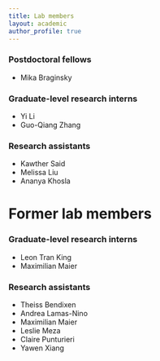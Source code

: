 ```yaml
---
title: Lab members
layout: academic
author_profile: true
---
```



### Postdoctoral fellows

* Mika Braginsky

### Graduate-level research interns

* Yi Li 
* Guo-Qiang Zhang

### Research assistants

* Kawther Said
* Melissa Liu
* Ananya Khosla

# Former lab members

### Graduate-level research interns

* Leon Tran King 
* Maximilian Maier 

### Research assistants

* Theiss Bendixen
* Andrea Lamas-Nino
* Maximilian Maier 
* Leslie Meza
* Claire Punturieri
* Yawen Xiang
